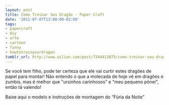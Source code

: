 ```yaml
---
layout: post
title: Como Treinar Seu Dragão - Paper Craft
date: '2011-07-07T13:00:00-03:00'
tags:
- papercraft
- diy
- arte
- cartoon
- funny
- howtotrainyourdragon
tumblr_url: http://www.uilian.com/post/7344413875/como-treinar-seu-dragao-paper-craft
---
```

Se você tem filho, pode ter certeza que ele vai curtir estes dragões de papel para montar!
Não entendo o que a molecada de hoje vê em dragões e zumbis, mas é melhor que "ursinhos carinhosos" e "meu pequeno pônei", então tá valendo!

Baixe aqui o modelo e instruções de montagem do “Fúria da Noite”
